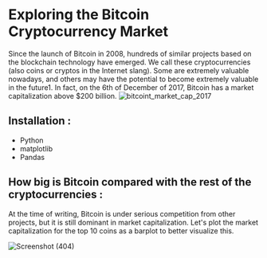# Exploring the Bitcoin Cryptocurrency Market

Since the launch of Bitcoin in 2008, hundreds of similar projects based on the blockchain technology have emerged. We call these cryptocurrencies (also coins or cryptos in the Internet slang). Some are extremely valuable nowadays, and others may have the potential to become extremely valuable in the future1. In fact, on the 6th of December of 2017, Bitcoin has a market capitalization above $200 billion.
![bitcoint_market_cap_2017](https://user-images.githubusercontent.com/39211262/82115487-af3f7100-9780-11ea-8f25-eab7ac7e188e.png)

## Installation : 
 - Python
 - matplotlib
 - Pandas

##  How big is Bitcoin compared with the rest of the cryptocurrencies :
At the time of writing, Bitcoin is under serious competition from other projects, but it is still dominant in market capitalization. Let's plot the market capitalization for the top 10 coins as a barplot to better visualize this.

![Screenshot (404)](https://user-images.githubusercontent.com/39211262/82115608-6fc55480-9781-11ea-8e7a-330f529b9ea4.png)



 

